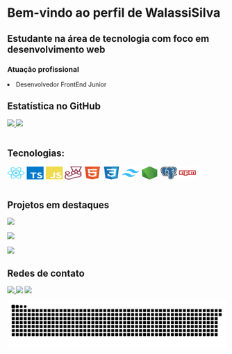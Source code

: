 # Bem-vindo ao perfil de WalassiSilva

<div>
  <h2>Estudante na área de tecnologia com foco em desenvolvimento web</h2>
  <h3>Atuação profissional</h3>
  <li>Desenvolvedor FrontEnd Junior</li>

  <h2>Estatística no GitHub</h2>
<a href="https://github.com/WalassiSilva">
  <img height="180em"  src="https://github-readme-stats.vercel.app/api?username=WalassiSilva&show_icons=true&theme=tokyonight&include_all_commits=true&count_private=true"/>
  <img height="180em" src="https://github-readme-stats.vercel.app/api/top-langs/?username=WalassiSilva&layout=compact&langs_count=6&theme=tokyonight" /> 
</a>
</div>

<div style="display: inline_block"> <br />
  <h2>Tecnologias:</h2>
  <img align="center" alt="React" height="30" width="40" src="https://raw.githubusercontent.com/devicons/devicon/master/icons/react/react-original.svg" />
  <img align="center" alt="Ts" height="30" width="40" src="https://raw.githubusercontent.com/devicons/devicon/master/icons/typescript/typescript-plain.svg">
  <img align="center" alt="Js" height="30" width="40" src="https://raw.githubusercontent.com/devicons/devicon/master/icons/javascript/javascript-plain.svg">
  <img align="center" alt="Jest" height="30" width="40" src="https://raw.githubusercontent.com/devicons/devicon/master/icons/jest/jest-plain.svg">
  <img align="center" alt="HTML" height="30" width="40" src="https://raw.githubusercontent.com/devicons/devicon/master/icons/html5/html5-original.svg">
  <img align="center" alt="CSS" height="30" width="40" src="https://raw.githubusercontent.com/devicons/devicon/master/icons/css3/css3-original.svg">
  <img align="center" alt="TailWind" height="30" width="40" src="https://github.com/devicons/devicon/blob/master/icons/tailwindcss/tailwindcss-original.svg">
  <img align="center" alt="Node" height="30" width="40" src="https://raw.githubusercontent.com/devicons/devicon/master/icons/nodejs/nodejs-original.svg">
  <img align="center" alt="PostGreSQL" height="30" width="40" src="https://raw.githubusercontent.com/devicons/devicon/master/icons/postgresql/postgresql-original.svg">
  <img align="center" alt="Npm" height="30" width="40" src="https://github.com/devicons/devicon/blob/master/icons/npm/npm-original-wordmark.svg">
</div>

<br />

<div>
  <h2>Projetos em destaques</h2>
  
  <a href="https://github.com/WalassiSilva/my-portfolio-next"><img src="https://github-readme-stats.vercel.app/api/pin/?username=WalassiSilva&repo=my-portfolio-next" /></a> <br/>
  
  <a href="https://github.com/WalassiSilva/node-api-NLW"><img src="https://github-readme-stats.vercel.app/api/pin/?username=WalassiSilva&repo=node-api-NLW" /></a> <br/>
  
  <a href="https://github.com/WalassiSilva/pokenext"><img src="https://github-readme-stats.vercel.app/api/pin/?username=WalassiSilva&repo=pokenext" /></a> <br/>
  
</div>

<div>
  <h2>Redes de contato</h2>
  <a href= "https://wa.me/+5531986482092">
    <img src="https://img.shields.io/badge/WhatsApp-25D366?style=for-the-badge&logo=whatsapp&logoColor=white" />
  </a> 
  <a href = "mailto:walassi.b@gmail.com"><img src="https://img.shields.io/badge/-Gmail-%23333?style=for-the-badge&logo=gmail&logoColor=white" target="_blank"></a>
  <a href="https://www.linkedin.com/in/walassi-silva" target="_blank"><img src="https://img.shields.io/badge/-LinkedIn-%230077B5?style=for-the-badge&logo=linkedin&logoColor=white" target="_blank"></a> 
  
</div>


 
  ![Snake animation](https://github.com/WalassiSilva/WalassiSilva/blob/output/github-contribution-grid-snake-dark.svg)
  
</div>
